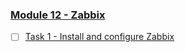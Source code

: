 ### [Module 12 - Zabbix](https://github.com/YuriyPelykh/DevOps-22Q2-Pelykh-Yurii/tree/main/m12-Zabbix)  
- [ ] [Task 1 - Install and configure Zabbix](https://github.com/YuriyPelykh/DevOps-22Q2-Pelykh-Yurii/tree/main/m12-Zabbix/m12-Zabbix-Task-01)
